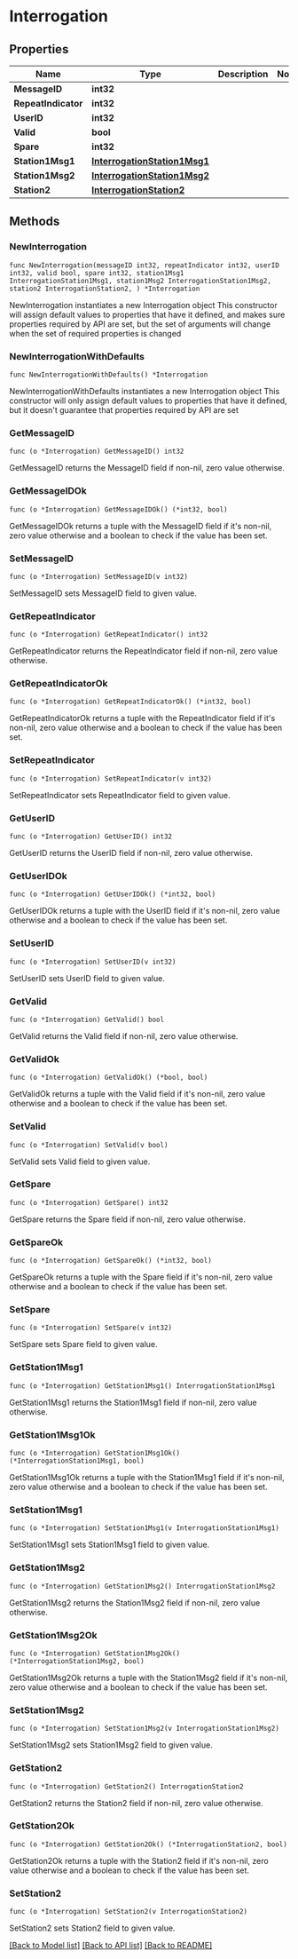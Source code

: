 # Interrogation

## Properties

Name | Type | Description | Notes
------------ | ------------- | ------------- | -------------
**MessageID** | **int32** |  | 
**RepeatIndicator** | **int32** |  | 
**UserID** | **int32** |  | 
**Valid** | **bool** |  | 
**Spare** | **int32** |  | 
**Station1Msg1** | [**InterrogationStation1Msg1**](InterrogationStation1Msg1.md) |  | 
**Station1Msg2** | [**InterrogationStation1Msg2**](InterrogationStation1Msg2.md) |  | 
**Station2** | [**InterrogationStation2**](InterrogationStation2.md) |  | 

## Methods

### NewInterrogation

`func NewInterrogation(messageID int32, repeatIndicator int32, userID int32, valid bool, spare int32, station1Msg1 InterrogationStation1Msg1, station1Msg2 InterrogationStation1Msg2, station2 InterrogationStation2, ) *Interrogation`

NewInterrogation instantiates a new Interrogation object
This constructor will assign default values to properties that have it defined,
and makes sure properties required by API are set, but the set of arguments
will change when the set of required properties is changed

### NewInterrogationWithDefaults

`func NewInterrogationWithDefaults() *Interrogation`

NewInterrogationWithDefaults instantiates a new Interrogation object
This constructor will only assign default values to properties that have it defined,
but it doesn't guarantee that properties required by API are set

### GetMessageID

`func (o *Interrogation) GetMessageID() int32`

GetMessageID returns the MessageID field if non-nil, zero value otherwise.

### GetMessageIDOk

`func (o *Interrogation) GetMessageIDOk() (*int32, bool)`

GetMessageIDOk returns a tuple with the MessageID field if it's non-nil, zero value otherwise
and a boolean to check if the value has been set.

### SetMessageID

`func (o *Interrogation) SetMessageID(v int32)`

SetMessageID sets MessageID field to given value.


### GetRepeatIndicator

`func (o *Interrogation) GetRepeatIndicator() int32`

GetRepeatIndicator returns the RepeatIndicator field if non-nil, zero value otherwise.

### GetRepeatIndicatorOk

`func (o *Interrogation) GetRepeatIndicatorOk() (*int32, bool)`

GetRepeatIndicatorOk returns a tuple with the RepeatIndicator field if it's non-nil, zero value otherwise
and a boolean to check if the value has been set.

### SetRepeatIndicator

`func (o *Interrogation) SetRepeatIndicator(v int32)`

SetRepeatIndicator sets RepeatIndicator field to given value.


### GetUserID

`func (o *Interrogation) GetUserID() int32`

GetUserID returns the UserID field if non-nil, zero value otherwise.

### GetUserIDOk

`func (o *Interrogation) GetUserIDOk() (*int32, bool)`

GetUserIDOk returns a tuple with the UserID field if it's non-nil, zero value otherwise
and a boolean to check if the value has been set.

### SetUserID

`func (o *Interrogation) SetUserID(v int32)`

SetUserID sets UserID field to given value.


### GetValid

`func (o *Interrogation) GetValid() bool`

GetValid returns the Valid field if non-nil, zero value otherwise.

### GetValidOk

`func (o *Interrogation) GetValidOk() (*bool, bool)`

GetValidOk returns a tuple with the Valid field if it's non-nil, zero value otherwise
and a boolean to check if the value has been set.

### SetValid

`func (o *Interrogation) SetValid(v bool)`

SetValid sets Valid field to given value.


### GetSpare

`func (o *Interrogation) GetSpare() int32`

GetSpare returns the Spare field if non-nil, zero value otherwise.

### GetSpareOk

`func (o *Interrogation) GetSpareOk() (*int32, bool)`

GetSpareOk returns a tuple with the Spare field if it's non-nil, zero value otherwise
and a boolean to check if the value has been set.

### SetSpare

`func (o *Interrogation) SetSpare(v int32)`

SetSpare sets Spare field to given value.


### GetStation1Msg1

`func (o *Interrogation) GetStation1Msg1() InterrogationStation1Msg1`

GetStation1Msg1 returns the Station1Msg1 field if non-nil, zero value otherwise.

### GetStation1Msg1Ok

`func (o *Interrogation) GetStation1Msg1Ok() (*InterrogationStation1Msg1, bool)`

GetStation1Msg1Ok returns a tuple with the Station1Msg1 field if it's non-nil, zero value otherwise
and a boolean to check if the value has been set.

### SetStation1Msg1

`func (o *Interrogation) SetStation1Msg1(v InterrogationStation1Msg1)`

SetStation1Msg1 sets Station1Msg1 field to given value.


### GetStation1Msg2

`func (o *Interrogation) GetStation1Msg2() InterrogationStation1Msg2`

GetStation1Msg2 returns the Station1Msg2 field if non-nil, zero value otherwise.

### GetStation1Msg2Ok

`func (o *Interrogation) GetStation1Msg2Ok() (*InterrogationStation1Msg2, bool)`

GetStation1Msg2Ok returns a tuple with the Station1Msg2 field if it's non-nil, zero value otherwise
and a boolean to check if the value has been set.

### SetStation1Msg2

`func (o *Interrogation) SetStation1Msg2(v InterrogationStation1Msg2)`

SetStation1Msg2 sets Station1Msg2 field to given value.


### GetStation2

`func (o *Interrogation) GetStation2() InterrogationStation2`

GetStation2 returns the Station2 field if non-nil, zero value otherwise.

### GetStation2Ok

`func (o *Interrogation) GetStation2Ok() (*InterrogationStation2, bool)`

GetStation2Ok returns a tuple with the Station2 field if it's non-nil, zero value otherwise
and a boolean to check if the value has been set.

### SetStation2

`func (o *Interrogation) SetStation2(v InterrogationStation2)`

SetStation2 sets Station2 field to given value.



[[Back to Model list]](../README.md#documentation-for-models) [[Back to API list]](../README.md#documentation-for-api-endpoints) [[Back to README]](../README.md)


